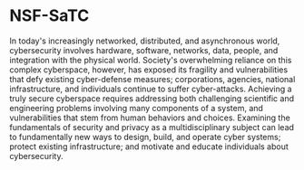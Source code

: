 # NSF-SaTC
In today's increasingly networked, distributed, and asynchronous world, cybersecurity involves hardware, software, networks, data, people, and integration with the physical world. Society's overwhelming reliance on this complex cyberspace, however, has exposed its fragility and vulnerabilities that defy existing cyber-defense measures; corporations, agencies, national infrastructure, and individuals continue to suffer cyber-attacks. Achieving a truly secure cyberspace requires addressing both challenging scientific and engineering problems involving many components of a system, and vulnerabilities that stem from human behaviors and choices. Examining the fundamentals of security and privacy as a multidisciplinary subject can lead to fundamentally new ways to design, build, and operate cyber systems; protect existing infrastructure; and motivate and educate individuals about cybersecurity.
